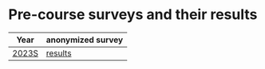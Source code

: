 # Pre-course surveys and their results

| Year                                         | anonymized survey                                                                            |
|----------------------------------------------|----------------------------------------------------------------------------------------------|
| [2023S](https://forms.gle/GdBvcCoLnkAgXLy17) | [results](https://github.com/galicae/advanced-scseq-2023/blob/main/evaluation/pre/2023S.tsv) |